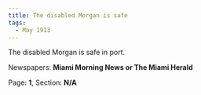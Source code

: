 ```yaml
---  
title: The disabled Morgan is safe  
tags:  
  - May 1913  
---  
```

  
The disabled Morgan is safe in port.  
  
Newspapers: **Miami Morning News or The Miami Herald**  
  
Page: **1**, Section: **N/A** 
